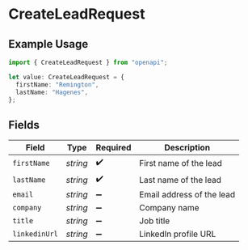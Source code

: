 # CreateLeadRequest

## Example Usage

```typescript
import { CreateLeadRequest } from "openapi";

let value: CreateLeadRequest = {
  firstName: "Remington",
  lastName: "Hagenes",
};
```

## Fields

| Field                     | Type                      | Required                  | Description               |
| ------------------------- | ------------------------- | ------------------------- | ------------------------- |
| `firstName`               | *string*                  | :heavy_check_mark:        | First name of the lead    |
| `lastName`                | *string*                  | :heavy_check_mark:        | Last name of the lead     |
| `email`                   | *string*                  | :heavy_minus_sign:        | Email address of the lead |
| `company`                 | *string*                  | :heavy_minus_sign:        | Company name              |
| `title`                   | *string*                  | :heavy_minus_sign:        | Job title                 |
| `linkedinUrl`             | *string*                  | :heavy_minus_sign:        | LinkedIn profile URL      |